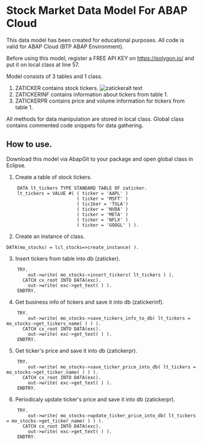 # Stock Market Data Model For ABAP Cloud
This data model has been created for educational purposes. All code is valid for ABAP Cloud (BTP ABAP Environment). 

Before using this model, register a FREE API KEY on https://polygon.io/  and put it on local class at line 57.

Model consists of 3 tables and 1 class. 
1. ZATICKER contains stock tickers.
![zatickeralt text](https://github.com/analiteg/stock_market_data/blob/main/img/zaticker.png)
2. ZATICKERINF contains information about tickers from table 1.
3. ZATICKERPR contains price and volume information for tickers from table 1.
   
  All methods for data manipulation are stored in local class. Global class contains commented code snippets for data gathering.

## How to use.

   Download this model via AbapGit to your package and open global class in Eclipse.
   
1. Create a table of stock tickers.
```abap
    DATA lt_tickers TYPE STANDARD TABLE OF zaticker.
    lt_tickers = VALUE #( ( ticker = 'AAPL' )
                          ( ticker = 'MSFT' )
                          ( tic1ker = 'TSLA')
                          ( ticker = 'NVDA' )
                          ( ticker = 'META' )
                          ( ticker = 'NFLX' )
                          ( ticker = 'GOOGL' ) ).
```
2. Create an instance of class.
```abap
DATA(mo_stocks) = lcl_stocks=>create_instance( ).
```
3. Insert tickers from table into db (zaticker).
```abap
    TRY.
        out->write( mo_stocks->insert_tickers( lt_tickers ) ).
      CATCH cx_root INTO DATA(exc).
        out->write( exc->get_text( ) ).
    ENDTRY.
```
4. Get business info of tickers and save it into db (zatickerinf).
```abap
    TRY.
        out->write( mo_stocks->save_tickers_info_to_db( lt_tickers = mo_stocks->get_tickers_name( ) ) ).
      CATCH cx_root INTO DATA(exc).
        out->write( exc->get_text( ) ).
    ENDTRY.
```
5. Get ticker's price and save it into db (zatickerpr).
```abap   
    TRY.
        out->write( mo_stocks->save_ticker_price_into_db( lt_tickers = mo_stocks->get_ticker_name( ) ) ).
      CATCH cx_root INTO DATA(exc).
        out->write( exc->get_text( ) ).
    ENDTRY.
```
6. Periodicaly update ticker's price and save it into db (zatickerpr).
```abap
    TRY.
        out->write( mo_stocks->update_ticker_price_into_db( lt_tickers = mo_stocks->get_ticker_name( ) ) ).
      CATCH cx_root INTO DATA(exc).
        out->write( exc->get_text( ) ).
    ENDTRY.
```
